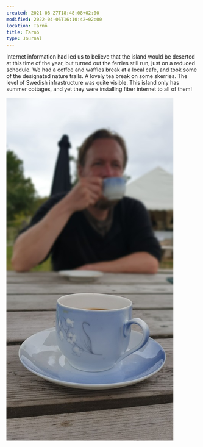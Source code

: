 ```yaml
---
created: 2021-08-27T18:48:08+02:00
modified: 2022-04-06T16:10:42+02:00
location: Tarnö
title: Tarnö
type: Journal
---
```


Internet information had led us to believe that the island would be deserted at this time of the year, but turned out the ferries still run, just on a reduced schedule.
We had a coffee and waffles break at a local cafe, and took some of the designated nature trails.
A lovely tea break on some skerries.
The level of Swedish infrastructure was quite visible. This island only has summer cottages, and yet they were installing fiber internet to all of them!

![Image](../2022/9e1414404704415743663456a4977d21.jpg)
